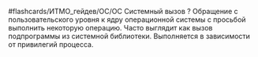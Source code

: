 #flashcards/ИТМО_гейдев/ОС/ОС 
Системный вызов
?
Обращение с пользовательского уровня к ядру операционной системы с просьбой выполнить некоторую операцию. Часто выглядит как вызов подпрограммы из системной библиотеки. Выполняется в зависимости от привилегий процесса.